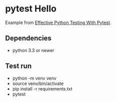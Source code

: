 # pytest Hello

Example from [Effective Python Testing With Pytest](https://realpython.com/pytest-python-testing/).

## Dependencies

* python 3.3 or newer

## Test run

* python -m venv venv
* source venv/bin/activate
* pip install -r requirements.txt
* pytest